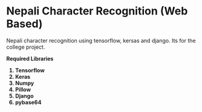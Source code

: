 # Nepali Character Recognition (Web Based)
Nepali character recognition using tensorflow, kersas and django. Its for the college project.

<b>Required Libraries<b>
<ol>
  <li>Tensorflow</li>
  <li>Keras</li>
  <li>Numpy</li>
  <li>Pillow</li>
  <li>Django</li>
  <li>pybase64</li>
 </ol>
